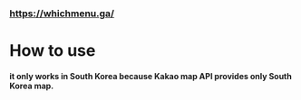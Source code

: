 ### https://whichmenu.ga/


# How to use 
#### it only works in South Korea because Kakao map API provides only South Korea map. 